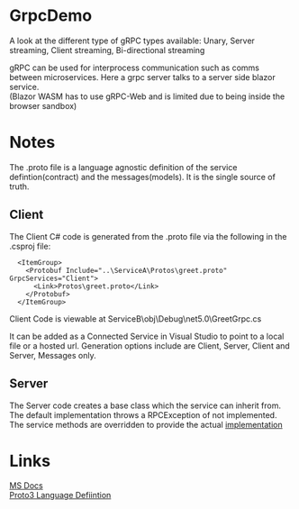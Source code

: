 # GrpcDemo
A look at the different type of gRPC types available: Unary, Server streaming, Client streaming, Bi-directional streaming

gRPC can be used for interprocess communication such as comms between microservices.
Here a grpc server talks to a server side blazor service.  
(Blazor WASM has to use gRPC-Web and is limited due to being inside the browser sandbox)

# Notes

The .proto file is a language agnostic definition of the service defintion(contract) and the messages(models). It is the single source of truth.


## Client

The Client C# code is generated from the .proto file via the following in the .csproj file:

```
  <ItemGroup>
    <Protobuf Include="..\ServiceA\Protos\greet.proto" GrpcServices="Client">
      <Link>Protos\greet.proto</Link>
    </Protobuf>
  </ItemGroup>
```
Client Code is viewable at ServiceB\obj\Debug\net5.0\GreetGrpc.cs

It can be added as a Connected Service in Visual Studio to point to a local file or a hosted url.
Generation options include are Client, Server, Client and Server, Messages only.

## Server

The Server code creates a base class which the service can inherit from. The default implementation throws a RPCException of not implemented.
The service methods are overridden to provide the actual [implementation](ServiceA/Services/GreeterService.cs)


# Links

[MS Docs](https://docs.microsoft.com/en-us/aspnet/core/grpc/?view=aspnetcore-5.0)  
[Proto3 Language Defiintion](https://developers.google.com/protocol-buffers/docs/proto3)

